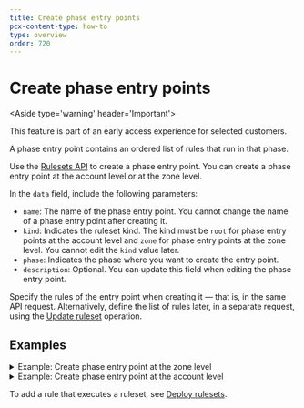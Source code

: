 ```yaml
---
title: Create phase entry points
pcx-content-type: how-to
type: overview
order: 720
---
```


# Create phase entry points

<Aside type='warning' header='Important'>

This feature is part of an early access experience for selected customers.

</Aside>

A phase entry point contains an ordered list of rules that run in that phase.

Use the [Rulesets API](/cf-rulesets/rulesets-api) to create a phase entry point. You can create a phase entry point at the account level or at the zone level.

In the `data` field, include the following parameters:

* `name`: The name of the phase entry point. You cannot change the name of a phase entry point after creating it.
* `kind`: Indicates the ruleset kind. The kind must be `root` for phase entry points at the account level and `zone` for phase entry points at the zone level. You cannot edit the `kind` value later.
* `phase`: Indicates the phase where you want to create the entry point.
* `description`: Optional. You can update this field when editing the phase entry point.

Specify the rules of the entry point when creating it — that is, in the same API request. Alternatively, define the list of rules later, in a separate request, using the [Update ruleset](/cf-rulesets/rulesets-api/update) operation.

## Examples

<details>
<summary>Example: Create phase entry point at the zone level</summary>
<div>

The following example creates a phase entry point at the zone level for the `http_request_firewall_managed` phase. It also defines a single rule that executes a Managed Ruleset for incoming requests.

Note the `kind`, `phase`, and `expression` field values:

* `kind` is set to `zone` because this is a zone-level phase entry point.
* `phase` is set to `http_request_firewall_managed` which is the name of the desired phase.
* `expression` is set to `true` since the entry point rules will apply to all traffic in the specified zone (`{zone-id}`).

```json
---
header: Request
---
curl -X POST \
-H "X-Auth-Email: user@cloudflare.com" \
-H "X-Auth-Key: REDACTED" \
"https://api.cloudflare.com/client/v4/zones/{zone-id}/rulesets" \
-d '{
  "name": "Zone-level phase entry point",
  "kind": "zone",
  "description": "Executes a Managed Ruleset.",
  "rules": [
    {
      "action": "execute",
      "action_parameters": {
        "id": "{managed-ruleset-id}"
      },
      "expression": "true"
    }
  ],
  "phase": "http_request_firewall_managed"
}'
```

```json
---
header: Response
---
{
  "result": {
    "id": "{ruleset-id}",
    "name": "Zone-level phase entry point",
    "description": "Executes a Managed Ruleset.",
    "kind": "zone",
    "version": "1",
    "rules": [
      {
        "id": "{rule-id}",
        "version": "1",
        "action": "execute",
        "expression": "true",
        "action_parameters": {
          "id": "{managed-ruleset-id}"
        },
        "last_updated": "2021-03-17T15:42:37.917815Z"
      }
    ],
    "last_updated": "2021-03-17T15:42:37.917815Z",
    "phase": "http_request_firewall_managed"
  },
  "success": true,
  "errors": [],
  "messages": []
}
```

</div>
</details>

<details>
<summary>Example: Create phase entry point at the account level</summary>
<div>

The following example creates a phase entry point at the account level for the `http_request_firewall_managed` phase. It also defines a single rule in the entry point that executes a Managed Ruleset for incoming requests addressed at `example.com` or `anotherexample.com`.

Note the `kind` and `phase` field values:

* `kind` is set to `root` because this is an account-level phase entry point.
* `phase` is set to `http_request_firewall_managed` which is the name of the desired phase.

```json
---
header: Request
---
curl -X POST \
-H "X-Auth-Email: user@cloudflare.com" \
-H "X-Auth-Key: REDACTED" \
"https://api.cloudflare.com/client/v4/accounts/{account-id}/rulesets" \
-d '{
  "name": "Account-level phase entry point",
  "kind": "root",
  "description": "Executes a Managed Ruleset for example.com and anotherexample.com.",
  "rules": [
    {
      "action": "execute",
      "action_parameters": {
        "id": "{managed-ruleset-id}"
      },
      "expression": "cf.zone.name in {\"example.com\" \"anotherexample.com\"}"
    }
  ],
  "phase": "http_request_firewall_managed"
}'
```

```json
---
header: Response
---
{
  "result": {
    "id": "{ruleset-id}",
    "name": "Account-level phase entry point",
    "description": "Executes a Managed Ruleset for example.com and anotherexample.com.",
    "kind": "root",
    "version": "1",
    "rules": [
      {
        "id": "{rule-id}",
        "version": "1",
        "action": "execute",
        "expression": "cf.zone.name in {\"example.com\" \"anotherexample.com\"}",
        "action_parameters": {
          "id": "{managed-ruleset-id}"
        },
        "last_updated": "2021-03-17T15:42:37.917815Z"
      }
    ],
    "last_updated": "2021-03-17T15:42:37.917815Z",
    "phase": "http_request_firewall_managed"
  },
  "success": true,
  "errors": [],
  "messages": []
}
```

</div>
</details>

To add a rule that executes a ruleset, see [Deploy rulesets](/cf-rulesets/deploy-rulesets).
